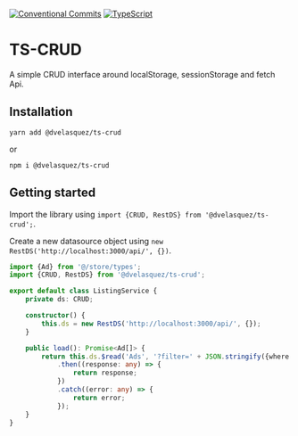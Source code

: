 [![Conventional Commits](https://img.shields.io/badge/Conventional%20Commits-1.0.0-yellow.svg)](https://conventionalcommits.org)
[![TypeScript](https://badges.frapsoft.com/typescript/version/typescript-v291.svg?v=101)](https://github.com/ellerbrock/typescript-badges/)
# TS-CRUD
A simple CRUD interface around localStorage, sessionStorage and fetch Api.

## Installation
`yarn add @dvelasquez/ts-crud`

or

`npm i @dvelasquez/ts-crud`

## Getting started
Import the library using `import {CRUD, RestDS} from '@dvelasquez/ts-crud';`.

Create a new datasource object using `new RestDS('http://localhost:3000/api/', {})`.

```typescript
import {Ad} from '@/store/types';
import {CRUD, RestDS} from '@dvelasquez/ts-crud';

export default class ListingService {
    private ds: CRUD;

    constructor() {
        this.ds = new RestDS('http://localhost:3000/api/', {});
    }

    public load(): Promise<Ad[]> {
        return this.ds.$read('Ads', '?filter=' + JSON.stringify({where: {}, limit: 100}))
            .then((response: any) => {
                return response;
            })
            .catch((error: any) => {
                return error;
            });
    }
}
```